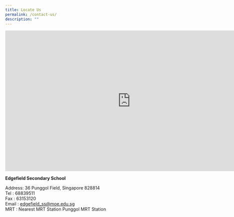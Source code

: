 ```yaml
---
title: Locate Us
permalink: /contact-us/
description: ""
---
```

<iframe src="https://www.google.com/maps/embed?pb=!1m18!1m12!1m3!1d3988.6268229812063!2d103.89996055144508!3d1.4002913989737358!2m3!1f0!2f0!3f0!3m2!1i1024!2i768!4f13.1!3m3!1m2!1s0x31da16080c38bd11%3A0x7acd733fd929ea18!2sEdgefield%20Secondary%20School!5e0!3m2!1sen!2ssg!4v1681290131655!5m2!1sen!2ssg" width="800" height="450" style="border:0;" allowfullscreen="" loading="lazy"></iframe>

**Edgefield Secondary School**

Address: 36 Punggol Field, Singapore 828814 <br>
Tel	: 68839511 <br>
Fax	: 63153120 <br>
Email	: edgefield_ss@moe.edu.sg <br>
MRT	: Nearest MRT Station Punggol MRT Station